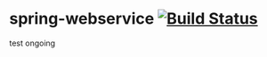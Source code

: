 # spring-webservice [![Build Status](https://travis-ci.org/gonewbie/spring-webservice.svg?branch=master)](https://travis-ci.org/gonewbie/spring-webservice)

test ongoing
